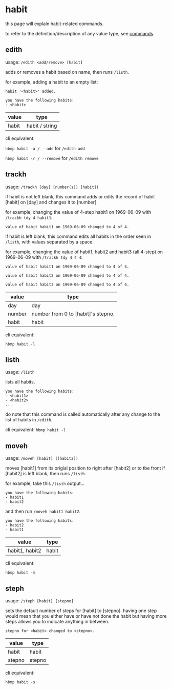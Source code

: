 # habit
this page will explain habit-related commands.

to refer to the definition/description of any value type, see [commands](https://shuu-wasseo.github.io/habitmap-docs/commands/index.html).

## edith
usage: `/edith <add/remove> [habit]`

adds or removes a habit based on name, then runs `/listh`.

for example, adding a habit to an empty list:
```
habit '<habit>' added.

you have the following habits:
- <habit>
```
| value | type |
| ----- | ---- |
| habit | habit / string |

cli equivalent:

`hbmp habit -a / --add` for `/edith add`

`hbmp habit -r / --remove` for `/edith remove`

## trackh
usage: `/trackh [day] [number(s)] [habit])`

if habit is not left blank, this command adds or edits the record of habit [habit] on [day] and changes it to [number].

for example, changing the value of 4-step habit1 on 1969-06-09 with `/trackh tdy 4 habit1`:
```
value of habit habit1 on 1969-06-09 changed to 4 of 4.
```

if habit is left blank, this command edits all habits in the order seen in `/listh`, with values separated by a space.

for example, changing the value of habit1, habit2 and habit3 (all 4-step) on 1969-06-09 with `/trackh tdy 4 4 4`:
```
value of habit habit1 on 1969-06-09 changed to 4 of 4.

value of habit habit2 on 1969-06-09 changed to 4 of 4.

value of habit habit3 on 1969-06-09 changed to 4 of 4.
```

| value  | type |
| -----  | ---- |
| day    | day  |
| number | number from 0 to [habit]'s stepno. | 
| habit  | habit |

cli equivalent: 

`hbmp habit -l`

## listh
usage: `/listh`

lists all habits.

```
you have the following habits:
- <habit1>
- <habit2>
...
```

do note that this command is called automatically after any change to the list of habits in `/edith`.

cli equivalent: 
`hbmp habit -l`

## moveh
usage: `/moveh [habit] ([habit2])`

moves [habit1] from its origial position to right after [habit2] or to tbe front if [habit2] is left blank, then runs `/listh`.

for example, take this `/listh` output...
```
you have the following habits:
- habit1
- habit2
```
and then run `/moveh habit1 habit2`.
```
you have the following habits:
- habit2
- habit1
```

| value           | type |
| -----           | ---- |
| habit1, habit2  | habit |

cli equivalent: 

`hbmp habit -m`

## steph

usage: `/steph [habit] [stepno]`

sets the default number of steps for [habit] to [stepno].
having one step would mean that you either have or have not done the habit but having more steps allows you to indicate anything in between.

```
stepno for <habit> changed to <stepno>.
```

| value  | type |
| -----  | ---- |
| habit  | habit |
| stepno | stepno |

cli equivalent: 

`hbmp habit -s`

